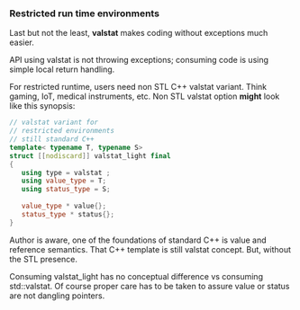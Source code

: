 ### Restricted run time environments

Last but not the least, **valstat** makes coding without exceptions much easier. 
   
API using valstat is not throwing exceptions; consuming code is using simple local return handling.

For restricted runtime, users need non STL C++ valstat variant. Think gaming, IoT, medical instruments, etc. Non STL valstat option **might** look like this synopsis: 

```cpp
// valstat variant for 
// restricted environments
// still standard C++
template< typename T, typename S>
struct [[nodiscard]] valstat_light final 
{
   using type = valstat ;   
   using value_type = T;
   using status_type = S;   
   
   value_type * value{};
   status_type * status{};
}
```
Author is aware, one of the foundations of standard C++ is value and reference semantics. That C++ template is still valstat concept. But, without  the STL presence.

Consuming valstat_light has no conceptual difference vs consuming std::valstat. Of course proper care has to be taken to assure value or status are not dangling pointers.